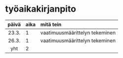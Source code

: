 # työaikakirjanpito

| päivä | aika | mitä tein  |
| :----:|:-----| :-----|
| 23.3. | 1    | vaatimuusmäärittelyn tekeminen |
| 26.3. | 1    | vaatimuusmäärittelyn tekeminen |
| yht   | 2   | | 
